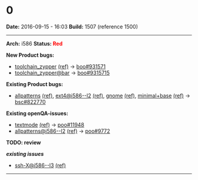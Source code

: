 # 0


**Date:** 2016-09-15 - 16:03
**Build:** 1507 (reference 1500)

<hr>

**Arch:** i586
**Status: <font color="red">Red</font>**

**New Product bugs:**

* [toolchain_zypper](https://openqa.opensuse.org/tests/384324 "Failed modules: install") [(ref)](https://openqa.opensuse.org/tests/383540 "Previous test") -> [boo#931571](https://bugzilla.opensuse.org/show_bug.cgi?id=931571)
* [toolchain_zypper@bar](https://openqa.opensuse.org/tests/3843245 "Failed modules: install") -> [boo#9315715](https://bugzilla.opensuse.org/show_bug.cgi?id=9315715)


**Existing Product bugs:**

* [allpatterns](https://openqa.opensuse.org/tests/384333 "Failed modules: xterm") [(ref)](https://openqa.opensuse.org/tests/382498 "Previous test"), [ext4@i586--l2](https://openqa.opensuse.org/tests/384634 "Failed modules: install_and_reboot") [(ref)](https://openqa.opensuse.org/tests/382497 "Previous test"), [gnome](https://openqa.opensuse.org/tests/384344 "Failed modules: xterm") [(ref)](https://openqa.opensuse.org/tests/382509 "Previous test"), [minimal+base](https://openqa.opensuse.org/tests/384329 "Failed modules: dns_srv") [(ref)](https://openqa.opensuse.org/tests/382494 "Previous test") -> [bsc#822770](https://bugzilla.opensuse.org/show_bug.cgi?id=822770)


**Existing openQA-issues:**

* [textmode](https://openqa.opensuse.org/tests/384342 "Failed modules: dns_srv") [(ref)](https://openqa.opensuse.org/tests/382507 "Previous test") -> [poo#11948](https://progress.opensuse.org/issues/11948)
* [allpatterns@i586--l2](https://openqa.opensuse.org/tests/384335 "Failed modules: ") [(ref)](https://openqa.opensuse.org/tests/382500 "Previous test") -> [poo#9772](https://progress.opensuse.org/issues/9772)


**TODO: review**

***existing issues***

* [ssh-X@i586--l3](https://openqa.opensuse.org/tests/384325 "Failed modules: bootloader_i586") [(ref)](https://openqa.opensuse.org/tests/382797 "Previous test")



---
